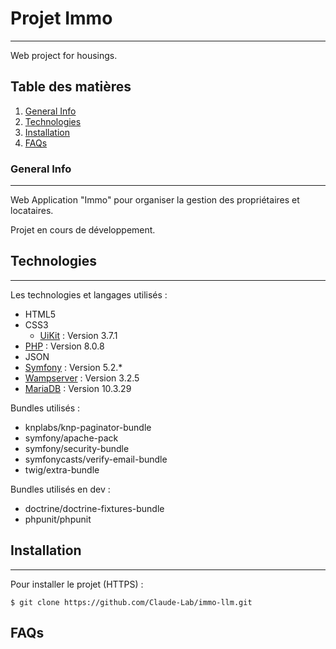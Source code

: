 # Projet Immo
***
Web project for housings.

## Table des matières
1. [General Info](#general-info)
2. [Technologies](#technologies)
4. [Installation](#installation)
5. [FAQs](#faqs)
### General Info
***
Web Application "Immo" pour organiser la gestion des propriétaires et locataires. 

Projet en cours de développement.

## Technologies
***
Les technologies et langages utilisés :
* HTML5
* CSS3
  * [UiKit](https://getuikit.com/) : Version 3.7.1
* [PHP](https://www.php.net/) : Version 8.0.8
* JSON
* [Symfony](https://symfony.com/) : Version 5.2.*
* [Wampserver](https://wampserver.aviatechno.net/) : Version 3.2.5
* [MariaDB](https://mariadb.org/) : Version 10.3.29

Bundles utilisés :
* knplabs/knp-paginator-bundle
* symfony/apache-pack
* symfony/security-bundle
* symfonycasts/verify-email-bundle
* twig/extra-bundle

Bundles utilisés en dev :
* doctrine/doctrine-fixtures-bundle
* phpunit/phpunit

## Installation
***
Pour installer le projet (HTTPS) :
```
$ git clone https://github.com/Claude-Lab/immo-llm.git
```

## FAQs
